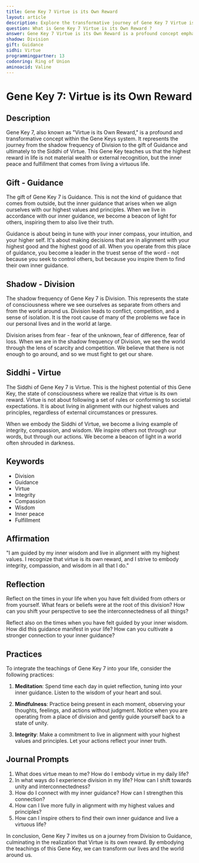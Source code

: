```yaml
---
title: Gene Key 7 Virtue is its Own Reward
layout: article
description: Explore the transformative journey of Gene Key 7 Virtue is its Own Reward. Discover how inner peace and fulfillment surpass material wealth and external recognition. Embrace your inner guidance today.
question: What is Gene Key 7 Virtue is its Own Reward ?
answer: Gene Key 7 Virtue is its Own Reward is a profound concept emphasizing the intrinsic value of virtuous actions. It suggests that the act of being virtuous itself brings satisfaction and fulfillment, not the external rewards. It's a key to personal growth and spiritual enlightenment.
shadow: Division
gift: Guidance
sidhi: Virtue
programmingpartner: 13
codonring: Ring of Union
aminoacid: Valine
---
```

# Gene Key 7: Virtue is its Own Reward

## Description

Gene Key 7, also known as "Virtue is its Own Reward," is a profound and transformative concept within the Gene Keys system. It represents the journey from the shadow frequency of Division to the gift of Guidance and ultimately to the Siddhi of Virtue. This Gene Key teaches us that the highest reward in life is not material wealth or external recognition, but the inner peace and fulfillment that comes from living a virtuous life.

## Gift - Guidance

The gift of Gene Key 7 is Guidance. This is not the kind of guidance that comes from outside, but the inner guidance that arises when we align ourselves with our highest values and principles. When we live in accordance with our inner guidance, we become a beacon of light for others, inspiring them to also live their truth.

Guidance is about being in tune with your inner compass, your intuition, and your higher self. It's about making decisions that are in alignment with your highest good and the highest good of all. When you operate from this place of guidance, you become a leader in the truest sense of the word - not because you seek to control others, but because you inspire them to find their own inner guidance.

## Shadow - Division

The shadow frequency of Gene Key 7 is Division. This represents the state of consciousness where we see ourselves as separate from others and from the world around us. Division leads to conflict, competition, and a sense of isolation. It is the root cause of many of the problems we face in our personal lives and in the world at large.

Division arises from fear - fear of the unknown, fear of difference, fear of loss. When we are in the shadow frequency of Division, we see the world through the lens of scarcity and competition. We believe that there is not enough to go around, and so we must fight to get our share.

## Siddhi - Virtue

The Siddhi of Gene Key 7 is Virtue. This is the highest potential of this Gene Key, the state of consciousness where we realize that virtue is its own reward. Virtue is not about following a set of rules or conforming to societal expectations. It is about living in alignment with our highest values and principles, regardless of external circumstances or pressures.

When we embody the Siddhi of Virtue, we become a living example of integrity, compassion, and wisdom. We inspire others not through our words, but through our actions. We become a beacon of light in a world often shrouded in darkness.

## Keywords

- Division
- Guidance
- Virtue
- Integrity
- Compassion
- Wisdom
- Inner peace
- Fulfillment

## Affirmation

"I am guided by my inner wisdom and live in alignment with my highest values. I recognize that virtue is its own reward, and I strive to embody integrity, compassion, and wisdom in all that I do."

## Reflection

Reflect on the times in your life when you have felt divided from others or from yourself. What fears or beliefs were at the root of this division? How can you shift your perspective to see the interconnectedness of all things?

Reflect also on the times when you have felt guided by your inner wisdom. How did this guidance manifest in your life? How can you cultivate a stronger connection to your inner guidance?

## Practices

To integrate the teachings of Gene Key 7 into your life, consider the following practices:

1. **Meditation**: Spend time each day in quiet reflection, tuning into your inner guidance. Listen to the wisdom of your heart and soul.

2. **Mindfulness**: Practice being present in each moment, observing your thoughts, feelings, and actions without judgment. Notice when you are operating from a place of division and gently guide yourself back to a state of unity.

3. **Integrity**: Make a commitment to live in alignment with your highest values and principles. Let your actions reflect your inner truth.

## Journal Prompts

1. What does virtue mean to me? How do I embody virtue in my daily life?
2. In what ways do I experience division in my life? How can I shift towards unity and interconnectedness?
3. How do I connect with my inner guidance? How can I strengthen this connection?
4. How can I live more fully in alignment with my highest values and principles?
5. How can I inspire others to find their own inner guidance and live a virtuous life?

In conclusion, Gene Key 7 invites us on a journey from Division to Guidance, culminating in the realization that Virtue is its own reward. By embodying the teachings of this Gene Key, we can transform our lives and the world around us.